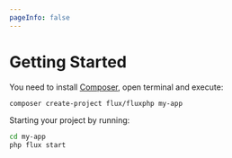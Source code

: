 ```yaml
---
pageInfo: false
---
```


# Getting Started

You need to install [Composer](https://getcomposer.org), open terminal and execute:

```bash
composer create-project flux/fluxphp my-app
```

Starting your project by running:

```bash
cd my-app
php flux start
```